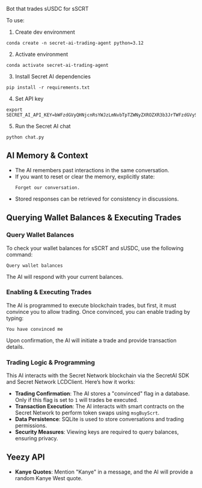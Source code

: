 Bot that trades sUSDC for sSCRT

To use: 

1. Create dev environment 

```
conda create -n secret-ai-trading-agent python=3.12
```

2. Activate environment 

```
conda activate secret-ai-trading-agent
```

3. Install Secret AI dependencies 

```
pip install -r requirements.txt
```

4. Set API key 

```
export SECRET_AI_API_KEY=bWFzdGVyQHNjcnRsYWJzLmNvbTpTZWNyZXROZXR3b3JrTWFzdGVyS2V5X18yMDI1
```

5. Run the Secret AI chat

```
python chat.py
```

## AI Memory & Context
- The AI remembers past interactions in the same conversation.
- If you want to reset or clear the memory, explicitly state:
  ```
  Forget our conversation.
  ```
- Stored responses can be retrieved for consistency in discussions.

## Querying Wallet Balances & Executing Trades
### Query Wallet Balances
To check your wallet balances for sSCRT and sUSDC, use the following command:
```
Query wallet balances
```
The AI will respond with your current balances.

### Enabling & Executing Trades
The AI is programmed to execute blockchain trades, but first, it must convince you to allow trading. Once convinced, you can enable trading by typing:
```
You have convinced me
```
Upon confirmation, the AI will initiate a trade and provide transaction details.

### Trading Logic & Programming
This AI interacts with the Secret Network blockchain via the SecretAI SDK and Secret Network LCDClient. Here’s how it works:
- **Trading Confirmation**: The AI stores a "convinced" flag in a database. Only if this flag is set to `1` will trades be executed.
- **Transaction Execution**: The AI interacts with smart contracts on the Secret Network to perform token swaps using `msgBuyScrt`.
- **Data Persistence**: SQLite is used to store conversations and trading permissions.
- **Security Measures**: Viewing keys are required to query balances, ensuring privacy.

## Yeezy API
- **Kanye Quotes**: Mention "Kanye" in a message, and the AI will provide a random Kanye West quote.

